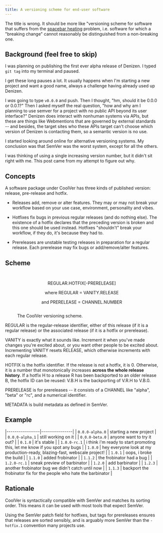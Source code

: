 ```yaml
---
title: A versioning scheme for end-user software
---
```


The title is wrong. It should be more like "versioning scheme for software that suffers from the [spacebar heating] problem, i.e. software for which a "breaking change" cannot reasonably be distinguished from a non-breaking one.


## Background (feel free to skip)

I was planning on publishing the first ever alpha release of Denizen. I typed `git tag` into my terminal and paused.

I get these long pauses a lot. It usually happens when I'm starting a new project and want a good name, always a challenge having already used up Denizen.

I _was_ going to type `v0.0.0` and push. Then I thought, "hm, should it be 0.0.0 or 0.0.1?" Then I asked myself the real question, "how and why am I planning to use semver for a project with no public API beyond its user interface?" Denizen does interact with nonhuman systems via APIs, but these are things like Webmentions that are governed by external standards -- and besides, the target sites who these APIs target can't choose which version of Denizen is contacting them, so a semantic version is no use.

I started looking around online for alternative versioning systems. My conclusion was that SemVer was the worst system, except for all the others.

I was thinking of using a single increasing version number, but it didn't sit right with me. This post came from my attempt to figure out why.


## Concepts

A software package under CoolVer has three kinds of published version: release, pre-release and hotfix.

- Releases add, remove or alter features. They may or may not break your workflow based on your use case, environment, personality and vibes.

- Hotfixes fix bugs in previous regular releases (and do nothing else). The existence of a hotfix declares that the preceding version is broken and this one should be used instead. Hotfixes "shouldn't" break your workflow, if they do, it's because they had to.

- Prereleases are unstable testing releases in preparation for a regular release. Each prerelease may fix bugs or add/remove/alter features.


## Scheme

<figure>
<div style="text-align:center;padding-block:1em">

REGULAR.HOTFIX[-PRERELEASE]

where REGULAR = VANITY.RELEASE

and PRERELEASE = CHANNEL.NUMBER

</div>
<figcaption>The CoolVer versioning scheme.</figcaption>
</figure>

REGULAR is the regular-release identifier, either of this release (if it is a regular release) or the associated release (if it is a hotfix or prerelease).

VANITY is exactly what it sounds like. Increment it when you've made changes you're excited about, or you want other people to be excited about. Incrementing VANITY resets RELEASE, which otherwise increments with each regular release.

HOTFIX is the hotfix identifier. If the release is not a hotfix, it is 0. Otherwise, it is a number that monotonically increases **across the whole release history**. If a hotfix H to a release R has been backported to an older release B, the hotfix ID can be reused: V.B.H is the backporting of V.R.H to V.B.0.

PRERELEASE is for prereleases -- it consists of a CHANNEL like "alpha", "beta" or "rc", and a numerical identifier.

METADATA is build metadata as defined in SemVer.


## Example

|-----------------|----------------|
| `0.0.0-alpha.0` | starting a new project |
| `0.0.0-alpha.1` | still working on it |
| `0.0.0-beta.0`  | anyone want to try it out? |
| `0.1.0`         | it's stable |
| `1.0.0-rc.1`    | i think i'm ready to start promoting this, let me know if you spot any bugs |
| `1.0.0`         | hey everyone look at my production-ready, blazing-fast, webscale project! |
| `1.0.1`         | oops, i broke the build |
| `1.1.0`         | added frobinator |
| `1.1.2`         | the frobinator had a bug |
| `1.2.0-rc.1`    | sneak preview of barbinator |
| `1.2.0`         | add barbinator |
| `1.2.3`         | another frobinator bug we didn't catch until now |
| `1.1.3`         | backport the frobinator fix for the people who hate the barbinator |


## Rationale

CoolVer is syntactically compatible with SemVer and matches its sorting order. This means it can be used with most tools that expect SemVer.

Using the SemVer patch field for hotfixes, but tags for prereleases ensures that releases are sorted sensibly, and is arguably more SemVer than the `-hotfix.1` convention many projects use.

[spacebar heating]: https://xkcd.com/1172/
